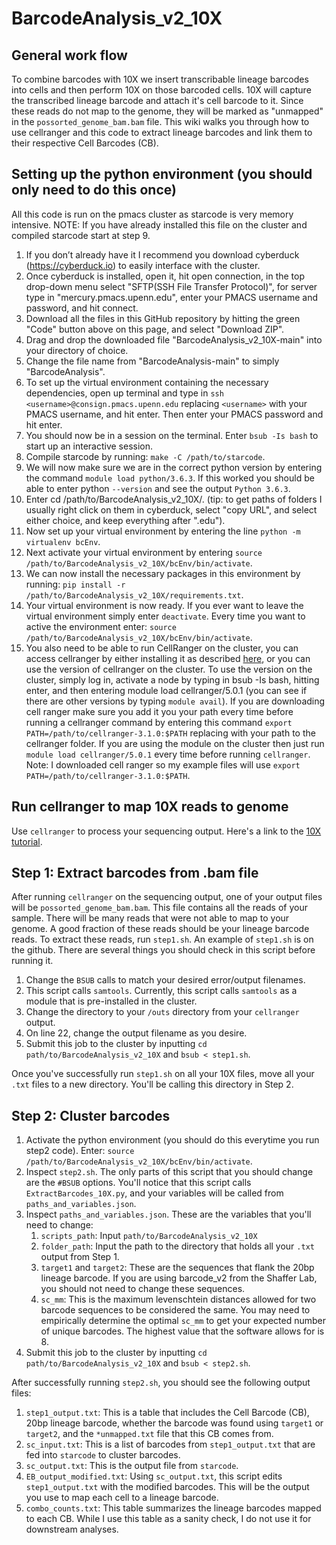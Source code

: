 # BarcodeAnalysis_v2_10X
## General work flow
To combine barcodes with 10X we insert transcribable lineage barcodes into cells and then perform 10X on those barcoded cells. 10X will capture the transcribed lineage barcode and attach it's cell barcode to it. Since these reads do not map to the genome, they will be marked as "unmapped" in the `possorted_genome_bam.bam` file. This wiki walks you through how to use cellranger and this code to extract lineage barcodes and link them to their respective Cell Barcodes (CB). 

## Setting up the python environment (you should only need to do this once)
All this code is run on the pmacs cluster as starcode is very memory intensive. NOTE: If you have already installed this file on the cluster and compiled starcode start at step 9.   

1. If you don’t already have it I recommend you download cyberduck (https://cyberduck.io) to easily interface with the cluster.   
2. Once cyberduck is installed, open it, hit open connection, in the top drop-down menu select "SFTP(SSH File Transfer Protocol)", for server type in "mercury.pmacs.upenn.edu", enter your PMACS username and password, and hit connect.  
3. Download all the files in this GitHub repository by hitting the green "Code" button above on this page, and select "Download ZIP".  
4. Drag and drop the downloaded file "BarcodeAnalysis_v2_10X-main" into your directory of choice.   
5. Change the file name from "BarcodeAnalysis-main" to simply "BarcodeAnalysis".   
6. To set up the virtual environment containing the necessary dependencies, open up terminal and type in `ssh <username>@consign.pmacs.upenn.edu` replacing `<username>` with your PMACS username, and hit enter. Then enter your PMACS password and hit enter.   
7. You should now be in a session on the terminal. Enter `bsub -Is bash` to start up an interactive session.   
8. Compile starcode by running: `make -C /path/to/starcode`.   
9. We will now make sure we are in the correct python version by entering the command `module load python/3.6.3`. If this worked you should be able to enter python `--version` and see the output `Python 3.6.3`.  
10. Enter cd /path/to/BarcodeAnalysis_v2_10X/. (tip: to get paths of folders I usually right click on them in cyberduck, select "copy URL", and select either choice, and keep everything after ".edu").   
11. Now set up your virtual environment by entering the line `python -m virtualenv bcEnv`.   
12. Next activate your virtual environment by entering `source /path/to/BarcodeAnalysis_v2_10X/bcEnv/bin/activate`.   
13. We can now install the necessary packages in this environment by running: `pip install -r /path/to/BarcodeAnalysis_v2_10X/requirements.txt`.  
14. Your virtual environment is now ready. If you ever want to leave the virtual environment simply enter `deactivate`. Every time you want to active the environment enter: `source /path/to/BarcodeAnalysis_v2_10X/bcEnv/bin/activate`.  
15. You also need to be able to run CellRanger on the cluster, you can access cellranger by either installing it as described [here](https://support.10xgenomics.com/single-cell-gene-expression/software/pipelines/latest/installation), or you can use the version of cellranger on the cluster. To use the version on the cluster, simply log in, activate a node by typing in bsub -Is bash, hitting enter, and then entering module load cellranger/5.0.1 (you can see if there are other versions by typing `module avail`). If you are downloading cell ranger make sure you add it you your path every time before running a cellranger command by entering this command `export PATH=/path/to/cellranger-3.1.0:$PATH` replacing with your path to the cellranger folder. If you are using the module on the cluster then just run `module load cellranger/5.0.1` every time before running `cellranger`. Note: I downloaded cell ranger so my example files will use `export PATH=/path/to/cellranger-3.1.0:$PATH`.  
    
## Run cellranger to map 10X reads to genome
Use `cellranger` to process your sequencing output. Here's a link to the [10X tutorial](https://support.10xgenomics.com/single-cell-gene-expression/software/pipelines/latest/using/tutorial_ov). 
    
## Step 1: Extract barcodes from .bam file
After running `cellranger` on the sequencing output, one of your output files will be `possorted_genome_bam.bam`. This file contains all the reads of your sample. There will be many reads that were not able to map to your genome. A good fraction of these reads should be your lineage barcode reads. To extract these reads, run `step1.sh`. An example of `step1.sh` is on the github. There are several things you should check in this script before running it.

1. Change the `BSUB` calls to match your desired error/output filenames.    
2. This script calls `samtools`. Currently, this script calls `samtools` as a module that is pre-installed in the cluster. 
3. Change the directory to your `/outs` directory from your `cellranger` output. 
4. On line 22, change the output filename as you desire. 
5. Submit this job to the cluster by inputting `cd path/to/BarcodeAnalysis_v2_10X` and `bsub < step1.sh`. 
    
Once you've successfully run `step1.sh` on all your 10X files, move all your `.txt` files to a new directory. You'll be calling this directory in Step 2.   

## Step 2: Cluster barcodes
1. Activate the python environment (you should do this everytime you run step2 code). Enter: `source /path/to/BarcodeAnalysis_v2_10X/bcEnv/bin/activate`.   
2. Inspect `step2.sh`. The only parts of this script that you should change are the `#BSUB` options. You'll notice that this script calls `ExtractBarcodes_10X.py`, and your variables will be called from `paths_and_variables.json`.    
3. Inspect `paths_and_variables.json`. These are the variables that you'll need to change:    
   1. `scripts_path`: Input `path/to/BarcodeAnalysis_v2_10X`
   2. `folder_path`: Input the path to the directory that holds all your `.txt` output from Step 1. 
   3. `target1` and `target2`: These are the sequences that flank the 20bp lineage barcode. If you are using barcode_v2 from the Shaffer Lab, you should not need to change these sequences.  
   4. `sc_mm`: This is the maximum levenschtein distances allowed for two barcode sequences to be considered the same. You may need to empirically determine the optimal `sc_mm` to get your expected number of unique barcodes. The highest value that the software allows for is 8. 
4. Submit this job to the cluster by inputting `cd path/to/BarcodeAnalysis_v2_10X` and `bsub < step2.sh`. 
    
After successfully running `step2.sh`, you should see the following output files:

1. `step1_output.txt`: This is a table that includes the Cell Barcode (CB), 20bp lineage barcode, whether the barcode was found using `target1` or `target2`, and the `*unmapped.txt` file that this CB comes from. 
2. `sc_input.txt`: This is a list of barcodes from `step1_output.txt` that are fed into `starcode` to cluster barcodes. 
3. `sc_output.txt`: This is the output file from `starcode`. 
4. `EB_output_modified.txt`: Using `sc_output.txt`, this script edits `step1_output.txt` with the modified barcodes. This will be the output you use to map each cell to a lineage barcode. 
5. `combo_counts.txt`: This table summarizes the lineage barcodes mapped to each CB. While I use this table as a sanity check, I do not use it for downstream analyses. 
    
    

